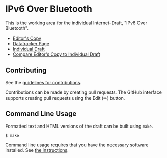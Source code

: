 # IPv6 Over Bluetooth

This is the working area for the individual Internet-Draft, "IPv6 Over Bluetooth".

* [Editor's Copy](https://mrakshith21.github.io/draft-ipv6-over-bluetooth/#go.draft-elkins-v6ops-ipv6blt.html)
* [Datatracker Page](https://datatracker.ietf.org/doc/draft-elkins-v6ops-ipv6blt)
* [Individual Draft](https://datatracker.ietf.org/doc/html/draft-elkins-v6ops-ipv6blt)
* [Compare Editor's Copy to Individual Draft](https://mrakshith21.github.io/draft-ipv6-over-bluetooth/#go.draft-elkins-v6ops-ipv6blt.diff)


## Contributing

See the
[guidelines for contributions](https://github.com/mrakshith21/draft-ipv6-over-bluetooth/blob/main/CONTRIBUTING.md).

Contributions can be made by creating pull requests.
The GitHub interface supports creating pull requests using the Edit (✏) button.


## Command Line Usage

Formatted text and HTML versions of the draft can be built using `make`.

```sh
$ make
```

Command line usage requires that you have the necessary software installed.  See
[the instructions](https://github.com/martinthomson/i-d-template/blob/main/doc/SETUP.md).

